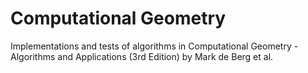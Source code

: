 # Computational Geometry
Implementations and tests of algorithms in Computational Geometry - Algorithms and Applications (3rd Edition) by Mark de Berg et al.
